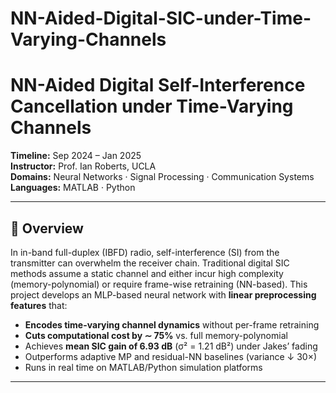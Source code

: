 # NN-Aided-Digital-SIC-under-Time-Varying-Channels

# NN-Aided Digital Self-Interference Cancellation under Time-Varying Channels

**Timeline:** Sep 2024 – Jan 2025  
**Instructor:** Prof. Ian Roberts, UCLA  
**Domains:** Neural Networks · Signal Processing · Communication Systems  
**Languages:** MATLAB · Python  

---

## 📖 Overview

In in-band full-duplex (IBFD) radio, self-interference (SI) from the transmitter can overwhelm the receiver chain. Traditional digital SIC methods assume a static channel and either incur high complexity (memory-polynomial) or require frame-wise retraining (NN-based). This project develops an MLP-based neural network with **linear preprocessing features** that:

- **Encodes time-varying channel dynamics** without per-frame retraining  
- **Cuts computational cost by ∼ 75%** vs. full memory-polynomial  
- Achieves **mean SIC gain of 6.93 dB** (σ² = 1.21 dB²) under Jakes’ fading  
- Outperforms adaptive MP and residual-NN baselines (variance ↓ 30×)  
- Runs in real time on MATLAB/Python simulation platforms  

---


